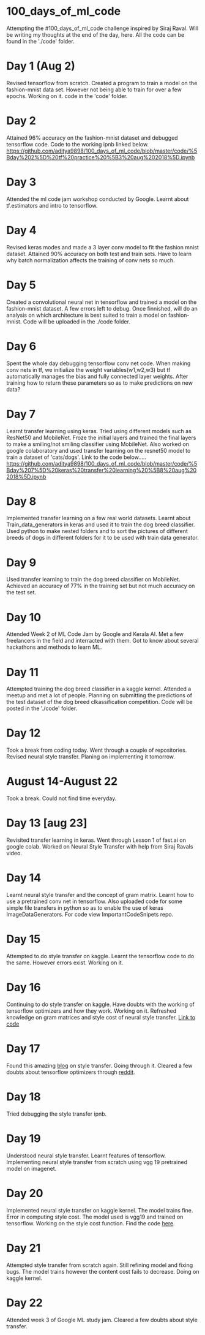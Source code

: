 # 100_days_of_ml_code
Attempting the #100_days_of_ml_code challenge inspired by Siraj Raval. Will be writing my thoughts at the end of the day, here. All the code can be found in the './code' folder.

# Day 1 (Aug 2)
Revised tensorflow from scratch. Created a program to train a model on the fashion-mnist data set. However not being able to train for over a few epochs. Working on it. code in the 'code' folder.

# Day 2
Attained 96% accuracy on the fashion-mnist dataset and debugged tensorflow code. Code to the working ipnb linked below.
https://github.com/aditya9898/100_days_of_ml_code/blob/master/code/%5Bday%202%5D%20tf%20practice%20%5B3%20aug%202018%5D.ipynb

# Day 3
Attended the ml code jam workshop conducted by Google. Learnt about tf.estimators and intro to tensorflow.

# Day 4
Revised keras modes and made a 3 layer conv model to fit the fashion mnist dataset. Attained 90% accuracy on both test and train sets. Have to learn why batch normalization affects the training of conv nets so much.

# Day 5
Created a convolutional neural net in tensorflow and trained a model on the fashion-mnist dataset. A few errors left to debug. Once finnished, will do an analysis on which architecture is best suited to train a model on fashion-mnist.  Code will be uploaded in the ./code folder.

# Day 6
Spent the whole day debugging tensorflow conv net code. When making conv nets in tf, we initialize the weight variables(w1,w2,w3) but tf automatically manages the bias and fully connected layer weights. After training how to return these parameters so as to make predictions on new data? 

# Day 7
Learnt transfer learning using keras. Tried using different models such as ResNet50 and MobileNet. Froze the initial layers and trained the final layers to make a smiling/not smiling classifier using MobileNet. Also worked on google colaboratory and used transfer learning on the resnet50 model to train a dataset of 'cats/dogs'. Link to the code below.....
https://github.com/aditya9898/100_days_of_ml_code/blob/master/code/%5Bday%207%5D%20keras%20transfer%20learning%20%5B8%20aug%202018%5D.ipynb

# Day 8
Implemented transfer learning on a few real world datasets. Learnt about Train_data_generators in keras and used it to train the dog breed classifier. Used python to make nested folders and to sort the pictures of different breeds of dogs in different folders for it to be used with train data generator.

# Day 9
Used transfer learning to train the dog breed classifier on MobileNet. Achieved an accuracy of 77% in the training set but not much accuracy on the test set.

# Day 10
Attended Week 2 of ML Code Jam by Google and Kerala AI. Met a few freelancers in the field and interracted with them. Got to know about several hackathons and methods to learn ML.

# Day 11
Attempted training the dog breed classifier in a kaggle kernel. Attended a meetup and met a lot of people. Planning on submitting the predictions of the test dataset of the dog breed clkassification competition. Code will be posted in the './code' folder.

# Day 12 
Took a break from coding today. Went through a couple of repositories. Revised neural style transfer. Planing on implementing it tomorrow.

# August 14-August 22
Took a break. Could not find time everyday.

# Day 13 [aug 23]
Revisited transfer learning in keras. Went through Lesson 1 of fast.ai on google colab. Worked on Neural Style Transfer with help from Siraj Ravals video.

# Day 14 
Learnt neural style transfer and the concept of gram matrix. Learnt how to use a pretrained conv net in tensorflow. Also uploaded code for some simple file transfers in python so as to enable the use of keras ImageDataGenerators. For code view ImportantCodeSnipets repo.

# Day 15
Attempted to do style transfer on kaggle. Learnt the tensorflow code to do the same. However errors exist. Working on it.

# Day 16
Continuing to do style transfer on kaggle. Have doubts with the working of tensorflow optimizers and how they work. Working on it.
Refreshed knowledge on gram matrices and style cost of neural style transfer.
[Link to code](https://github.com/aditya9898/100_days_of_ml_code/blob/master/code/kernel.ipynb)

# Day 17
Found this amazing [blog](https://harishnarayanan.org/writing/artistic-style-transfer/) on style transfer.
Going through it. Cleared a few doubts about tensorflow optimizers through [reddit](https://www.reddit.com/r/MachineLearning/).

# Day 18
Tried debugging the style transfer ipnb.

# Day 19
Understood neural style transfer. Learnt features of tensorflow. Implementing neural style transfer from scratch using vgg 19 pretrained model on imagenet.

# Day 20
Implemented neural style transfer on kaggle kernel. The model trains fine. Error in computing style cost. The model used is vgg19 and trained on tensorflow. Working on the style cost function. Find the code [here](https://github.com/aditya9898/100_days_of_ml_code/blob/master/code/%5BAug%2030%5Dstyle%20transfer%20partly%20working.ipynb).

# Day 21
Attempted style transfer from scratch again. Still refining model and fixing bugs. The model trains however the content cost fails to decrease. Doing on kaggle kernel.

# Day 22
Attended week 3 of Google ML study jam. Cleared a few doubts about style transfer.
